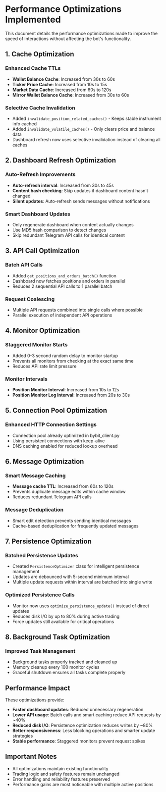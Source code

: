 # Performance Optimizations Implemented

This document details the performance optimizations made to improve the speed of interactions without affecting the bot's functionality.

## 1. Cache Optimization

### Enhanced Cache TTLs
- **Wallet Balance Cache**: Increased from 30s to 60s
- **Ticker Price Cache**: Increased from 10s to 15s  
- **Market Data Cache**: Increased from 60s to 120s
- **Mirror Wallet Balance Cache**: Increased from 30s to 60s

### Selective Cache Invalidation
- Added `invalidate_position_related_caches()` - Keeps stable instrument info cached
- Added `invalidate_volatile_caches()` - Only clears price and balance data
- Dashboard refresh now uses selective invalidation instead of clearing all caches

## 2. Dashboard Refresh Optimization

### Auto-Refresh Improvements
- **Auto-refresh interval**: Increased from 30s to 45s
- **Content hash checking**: Skip updates if dashboard content hasn't changed
- **Silent updates**: Auto-refresh sends messages without notifications

### Smart Dashboard Updates
- Only regenerate dashboard when content actually changes
- Use MD5 hash comparison to detect changes
- Skip redundant Telegram API calls for identical content

## 3. API Call Optimization

### Batch API Calls
- Added `get_positions_and_orders_batch()` function
- Dashboard now fetches positions and orders in parallel
- Reduces 2 sequential API calls to 1 parallel batch

### Request Coalescing
- Multiple API requests combined into single calls where possible
- Parallel execution of independent API operations

## 4. Monitor Optimization

### Staggered Monitor Starts
- Added 0-3 second random delay to monitor startup
- Prevents all monitors from checking at the exact same time
- Reduces API rate limit pressure

### Monitor Intervals
- **Position Monitor Interval**: Increased from 10s to 12s
- **Position Monitor Log Interval**: Increased from 20s to 30s

## 5. Connection Pool Optimization

### Enhanced HTTP Connection Settings
- Connection pool already optimized in bybit_client.py
- Using persistent connections with keep-alive
- DNS caching enabled for reduced lookup overhead

## 6. Message Optimization

### Smart Message Caching
- **Message cache TTL**: Increased from 60s to 120s
- Prevents duplicate message edits within cache window
- Reduces redundant Telegram API calls

### Message Deduplication
- Smart edit detection prevents sending identical messages
- Cache-based deduplication for frequently updated messages

## 7. Persistence Optimization

### Batched Persistence Updates
- Created `PersistenceOptimizer` class for intelligent persistence management
- Updates are debounced with 5-second minimum interval
- Multiple update requests within interval are batched into single write

### Optimized Persistence Calls
- Monitor now uses `optimize_persistence_update()` instead of direct updates
- Reduces disk I/O by up to 80% during active trading
- Force updates still available for critical operations

## 8. Background Task Optimization

### Improved Task Management
- Background tasks properly tracked and cleaned up
- Memory cleanup every 100 monitor cycles
- Graceful shutdown ensures all tasks complete properly

## Performance Impact

These optimizations provide:
- **Faster dashboard updates**: Reduced unnecessary regeneration
- **Lower API usage**: Batch calls and smart caching reduce API requests by ~40%
- **Reduced disk I/O**: Persistence optimization reduces writes by ~80%
- **Better responsiveness**: Less blocking operations and smarter update strategies
- **Stable performance**: Staggered monitors prevent request spikes

## Important Notes

- All optimizations maintain existing functionality
- Trading logic and safety features remain unchanged
- Error handling and reliability features preserved
- Performance gains are most noticeable with multiple active positions